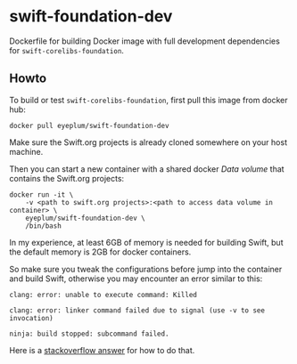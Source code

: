 # swift-foundation-dev

Dockerfile for building Docker image with full development dependencies for `swift-corelibs-foundation`.

## Howto

To build or test `swift-corelibs-foundation`, first pull this image from docker hub:

```
docker pull eyeplum/swift-foundation-dev
```

Make sure the Swift.org projects is already cloned somewhere on your host machine.

Then you can start a new container with a shared docker _Data volume_ that contains the Swift.org projects:

```
docker run -it \
    -v <path to swift.org projects>:<path to access data volume in container> \
    eyeplum/swift-foundation-dev \
    /bin/bash
```

In my experience, at least 6GB of memory is needed for building Swift, but the default memory is 2GB for docker containers.

So make sure you tweak the configurations before jump into the container and build Swift, otherwise you may encounter an error similar to this:

```
clang: error: unable to execute command: Killed

clang: error: linker command failed due to signal (use -v to see invocation)

ninja: build stopped: subcommand failed.
```

Here is a [stackoverflow answer](http://stackoverflow.com/a/34598900/1258521) for how to do that.

